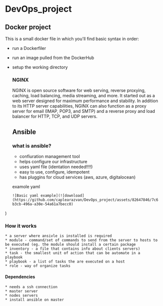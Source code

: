 # DevOps_project


## Docker project

This is a small docker file in which you'll find basic syntax in order:
* run a Dockerfiler
* run an image pulled from the DockerHub
* setup the working directory

  ### NGINX
  NGINX is open source software for web serving, reverse proxying, caching, load balancing, media streaming, and more. It started out as a web server designed for maximum performance and stability. In addition to its HTTP server capabilities, NGINX can also function as a proxy server for email (IMAP, POP3, and SMTP) and a reverse proxy and load balancer for HTTP, TCP, and UDP servers.


  ## Ansible
  ### what is ansible?
  * confiuration management tool
  * helps configure our infrastructure
  * uses yaml file (identation needed!!!!)
  * easy to use, configure, idempotent
  * has pluggins for cloud services (aws, azure, digitalocean)


  examole yaml
  
      ![Basic yaml example](![download](https://github.com/caplearazvan/DevOps_project/assets/82647846/7c6e6059-b3cb-496a-a30e-54a61a7becc0)
)

  ### How it works

    * a server where ansivle is installed is required
    * module - command/set of commands to send from the server to hosts to be executed (eg. the module should install a certain package
    * inventory - a file that contains info about clients servers)
    * task - the smallest unit of action that can be automate in a playbook
    * playbook - a list of tasks the are executed on a host
    * role - way of organize tasks

  #### Dependencies
  
    * needs a ssh connection
    * master server
    * nodes servers
    * install ansible on master 























